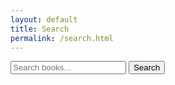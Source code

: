 ```yaml
---
layout: default
title: Search
permalink: /search.html
---
```


<form action="{{ '/search.html' | relative_url }}" method="get" class="search-form">
  <input type="text" name="query" placeholder="Search books..." />
  <button type="submit">Search</button>
</form>

<ul id="search-results"></ul>

<script>
window.store = {
{% assign pdfs = site.static_files | where: "extname", ".pdf" %}
{% for f in pdfs %}
  "{{ f.path }}": {
    "title": "{{ f.basename | xml_escape }}",
    "url": "{{ f.path | relative_url }}",
    "genre": "{{ f.path | split:'/' | slice:2 | first | xml_escape }}",
    "content": ""
  }{% unless forloop.last %},{% endunless %}
{% endfor %}
};
</script>

<script src="https://unpkg.com/lunr/lunr.js"></script>
<script src="/assets/js/search.js"></script>
